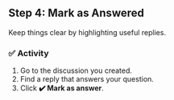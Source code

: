 <!--
  <<< Author notes: Step 4 >>>
  Start this step by acknowledging the previous step.
  Define terms and link to docs.github.com.
-->

## Step 4: Mark as Answered

Keep things clear by highlighting useful replies.

### ✅ Activity

1. Go to the discussion you created.
2. Find a reply that answers your question.
3. Click **✔️ Mark as answer**.
